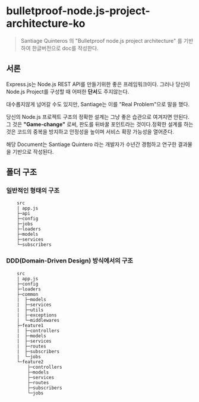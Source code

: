 # bulletproof-node.js-project-architecture-ko

> Santiage Quinteros 의 "Bulletproof node.js project architecture" 를 기반하여 한글버전으로 doc를 작성한다.

## 서론

Express.js는 Node.js REST API를 만들기위한 좋은 프레임워크이다. 그러나 당신이 Node.js Project를 구성할 때 어떠한 **단서**도 주지않는다.

대수롭지않게 넘어갈 수도 있지만, Santiage는 이를 "Real Problem"으로 말을 했다.

당신의 Node.js 프로젝트 구조의 정확한 설계는 그냥 좋은 습관으로 여겨지면 안된다. 그 것은 **"Game-change"** 로써, 판도를 뒤바꿀 포인트라는 것이다.정확한 설계를 하는 것은 코드의 중복을 방지하고 안정성을 높이며 서비스 확장 가능성을 열어준다.

해당 Document는 Santiage Quintero 라는 개발자가 수년간 경험하고 연구한 결과물을 기반으로 작성된다.

## 폴더 구조

### 일반적인 형태의 구조

```
    src
    | app.js
    ├─api
    ├─config
    ├─jobs
    ├─loaders
    ├─models
    ├─services
    └─subscribers
```

### DDD(Domain-Driven Design) 방식에서의 구조

```
    src
    | app.js
    ├─config
    ├─loaders
    ├─common
    |  ├─models
    |  ├─services
    |  ├─utils
    |  ├─exceptions
    |  └─middlewares
    ├─feature1
    |  ├─controllers
    |  ├─models
    |  ├─services
    |  ├─routes
    |  ├─subscribers
    |  └─jobs
    └─feature2
        ├─controllers
        ├─models
        ├─services
        ├─routes
        ├─subscribers
        └─jobs
```
